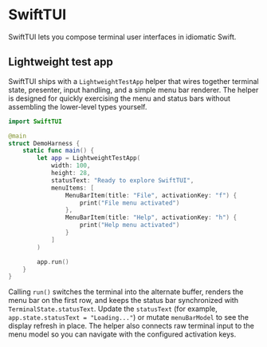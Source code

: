 # SwiftTUI

SwiftTUI lets you compose terminal user interfaces in idiomatic Swift.

## Lightweight test app

SwiftTUI ships with a `LightweightTestApp` helper that wires together terminal
state, presenter, input handling, and a simple menu bar renderer. The helper is
designed for quickly exercising the menu and status bars without assembling the
lower-level types yourself.

```swift
import SwiftTUI

@main
struct DemoHarness {
    static func main() {
        let app = LightweightTestApp(
            width: 100,
            height: 28,
            statusText: "Ready to explore SwiftTUI",
            menuItems: [
                MenuBarItem(title: "File", activationKey: "f") {
                    print("File menu activated")
                },
                MenuBarItem(title: "Help", activationKey: "h") {
                    print("Help menu activated")
                }
            ]
        )

        app.run()
    }
}
```

Calling `run()` switches the terminal into the alternate buffer, renders the
menu bar on the first row, and keeps the status bar synchronized with
`TerminalState.statusText`. Update the `statusText` (for example,
`app.state.statusText = "Loading..."`) or mutate `menuBarModel` to see the
display refresh in place. The helper also connects raw terminal input to the
menu model so you can navigate with the configured activation keys.
